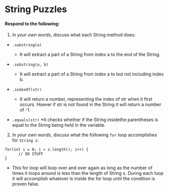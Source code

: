 # String Puzzles
#### Respond to the following:

1. *In your own words*, discuss what each String method does:
  * `.substring(a)`
    * It will extract a part of a String from index a to the end of the String.

  * `.substring(a, b)`
    * It will extract a part of a String from index a to but not including index b.

  * `.indexOf(str)`
    * It will return a number, representing the index of str when it first occurs. Hoever if str is not found in the String it will return a number of -1.

  * `.equals(str)`
    *It checks whether if the String insidethe parentheses is equal to the String being held in the variable.


2. *In your own words*, discuss what the following `for` loop accomplishes for `String s`:
```
for(int i = 0; i < s.length(); i++) {
      // DO STUFF
}
```
  * This for loop will loop over and over again as long as the number of times it loops around is less than the length of String s. During each loop it will accomplish whatever is inside the for loop until the condition is proven false.
